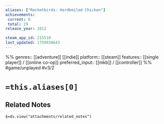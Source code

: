 ```yaml
---
aliases: ["Rocketbirds: Hardboiled Chicken"]
achievements:
 current: 0
 total: 29
release_year: 2012

steam_app_id: 215510
last_updated: 1750038643
---
```

%%
genres:: [[adventure]] [[indie]]
platform:: [[steam]]
features:: [[single player]] / [[online co-op]]
preferred_input:: [[mkb]] / [[controller]]
%%
#game/unplayed
#v3/2

# `=this.aliases[0]`
## Related Notes
`$=dv.view("attachments/related_notes")`